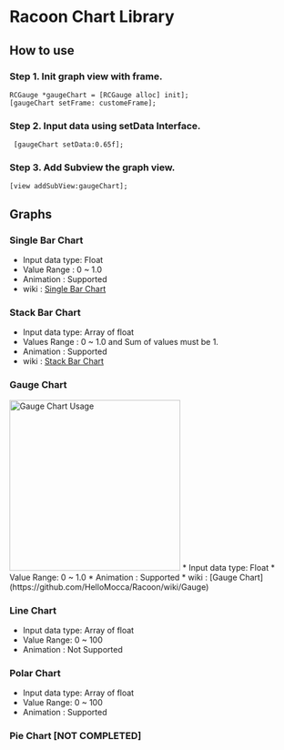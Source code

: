# Racoon Chart Library  

## How to use  

### Step 1. Init graph view with frame. 
` RCGauge *gaugeChart = [RCGauge alloc] init]; `   
` [gaugeChart setFrame: customeFrame]; `  

### Step 2. Input data using setData Interface.  
` [gaugeChart setData:0.65f];`

### Step 3. Add Subview the graph view.
` [view addSubView:gaugeChart]; `

## Graphs  
  
### Single Bar Chart 
* Input data type: Float
* Value Range : 0 ~ 1.0
* Animation : Supported 
* wiki : [Single Bar Chart](https://github.com/HelloMocca/Racoon/wiki/SingleBar)

### Stack Bar Chart
* Input data type: Array of float
* Values Range : 0 ~ 1.0 and Sum of values must be 1.
* Animation : Supported
* wiki : [Stack Bar Chart](https://github.com/HelloMocca/Racoon/wiki/StackBar)

### Gauge Chart
<img width="300" alt="Gauge Chart Usage" src="https://cloud.githubusercontent.com/assets/6482127/13772448/9bdfbc14-ead7-11e5-98dd-f1aef150f47c.png">
* Input data type: Float
* Value Range: 0 ~ 1.0
* Animation : Supported
* wiki : [Gauge Chart](https://github.com/HelloMocca/Racoon/wiki/Gauge)

### Line Chart
* Input data type: Array of float
* Value Range: 0 ~ 100
* Animation : Not Supported

### Polar Chart 
* Input data type: Array of float
* Value Range: 0 ~ 100
* Animation : Supported

### Pie Chart [NOT COMPLETED]

